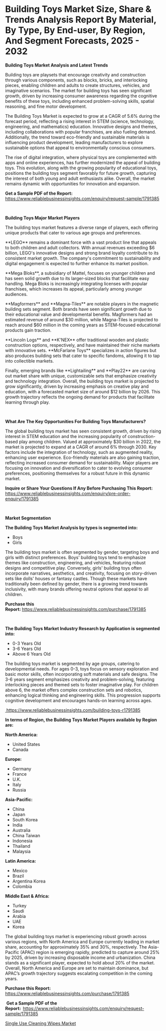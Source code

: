 <p><h1>Building Toys Market Size, Share & Trends Analysis Report By Material, By Type, By End-user, By Region, And Segment Forecasts, 2025 - 2032</h1></p><p><strong>Building Toys Market Analysis and Latest Trends</strong></p>
<p><p>Building toys are playsets that encourage creativity and construction through various components, such as blocks, bricks, and interlocking pieces, enabling children and adults to create structures, vehicles, and imaginative scenarios. The market for building toys has seen significant growth, driven by increasing consumer awareness regarding the cognitive benefits of these toys, including enhanced problem-solving skills, spatial reasoning, and fine motor development.</p><p>The Building Toys Market is expected to grow at a CAGR of 5.6% during the forecast period, reflecting a rising interest in STEM (science, technology, engineering, and mathematics) education. Innovative designs and themes, including collaborations with popular franchises, are also fueling demand. Additionally, the trend toward eco-friendly and sustainable materials is influencing product development, leading manufacturers to explore sustainable options that appeal to environmentally conscious consumers.</p><p>The rise of digital integration, where physical toys are complemented with apps and online experiences, has further modernized the appeal of building toys. This evolution, along with the growing popularity of educational toys, positions the building toys segment favorably for future growth, capturing the interest of both young and adult enthusiasts alike. Overall, the market remains dynamic with opportunities for innovation and expansion.</p></p>
<p><strong>Get a Sample PDF of the Report:&nbsp;</strong> <a href="https://www.reliablebusinessinsights.com/enquiry/request-sample/1791385?utm_campaign=3003&utm_medium=2&utm_source=Github&utm_content=ia&utm_term=04042025&utm_id=building-toys">https://www.reliablebusinessinsights.com/enquiry/request-sample/1791385</a></p>
<p>&nbsp;</p>
<p><strong>Building Toys Major Market Players</strong></p>
<p><p>The building toys market features a diverse range of players, each offering unique products that cater to various age groups and preferences. </p><p>**LEGO** remains a dominant force with a vast product line that appeals to both children and adult collectors. With annual revenues exceeding $6 billion, LEGO's innovative designs and strong brand loyalty contribute to its consistent market growth. The company's commitment to sustainability and digital engagement is expected to further enhance its market position.</p><p>**Mega Bloks**, a subsidiary of Mattel, focuses on younger children and has seen solid growth due to its larger-sized blocks that facilitate easy handling. Mega Bloks is increasingly integrating licenses with popular franchises, which increases its appeal, particularly among younger audiences.</p><p>**Magformers** and **Magna-Tiles** are notable players in the magnetic building sets segment. Both brands have seen significant growth due to their educational value and developmental benefits. Magformers had an estimated revenue of around $30 million, while Magna-Tiles is projected to reach around $60 million in the coming years as STEM-focused educational products gain traction.</p><p>**Lincoln Logs** and **K'NEX** offer traditional wooden and plastic construction options, respectively, and have maintained their niche markets with innovative sets. **McFarlane Toys** specializes in action figures but also produces building sets that cater to specific fandoms, allowing it to tap into collectible markets.</p><p>Finally, emerging brands like **Lightailing** and **Play22** are carving out market share with unique, customizable sets that emphasize creativity and technology integration. Overall, the building toys market is projected to grow significantly, driven by increasing emphasis on creative play and education, with a forecasted market size of around $12 billion by 2026. This growth trajectory reflects the ongoing demand for products that facilitate learning through play.</p></p>
<p>&nbsp;</p>
<p><strong>What Are The Key Opportunities For Building Toys Manufacturers?</strong></p>
<p><p>The global building toys market has seen consistent growth, driven by rising interest in STEM education and the increasing popularity of construction-based play among children. Valued at approximately $30 billion in 2022, the market is projected to expand at a CAGR of around 6% through 2030. Key factors include the integration of technology, such as augmented reality, enhancing user experience. Eco-friendly materials are also gaining traction, reflecting increased consumer demand for sustainability. Major players are focusing on innovation and diversification to cater to evolving consumer preferences, positioning themselves for a robust future in this dynamic market.</p></p>
<p><strong>Inquire or Share Your Questions If Any Before Purchasing This Report:</strong> <a href="https://www.reliablebusinessinsights.com/enquiry/pre-order-enquiry/1791385?utm_campaign=3003&utm_medium=2&utm_source=Github&utm_content=ia&utm_term=04042025&utm_id=building-toys">https://www.reliablebusinessinsights.com/enquiry/pre-order-enquiry/1791385</a></p>
<p>&nbsp;</p>
<p><strong>Market Segmentation</strong></p>
<p><strong>The Building Toys Market Analysis by types is segmented into:</strong></p>
<p><ul><li>Boys</li><li>Girls</li></ul></p>
<p><p>The building toys market is often segmented by gender, targeting boys and girls with distinct preferences. Boys' building toys tend to emphasize themes like construction, engineering, and vehicles, featuring robust designs and competitive play. Conversely, girls' building toys often incorporate narratives, aesthetics, and creativity, focusing on story-driven sets like dolls' houses or fantasy castles. Though these markets have traditionally been defined by gender, there is a growing trend towards inclusivity, with many brands offering neutral options that appeal to all children.</p></p>
<p><strong>Purchase this Report:&nbsp;</strong><a href="https://www.reliablebusinessinsights.com/purchase/1791385?utm_campaign=3003&utm_medium=2&utm_source=Github&utm_content=ia&utm_term=04042025&utm_id=building-toys">https://www.reliablebusinessinsights.com/purchase/1791385</a></p>
<p>&nbsp;</p>
<p><strong>The Building Toys Market Industry Research by Application is segmented into:</strong></p>
<p><ul><li>0-3 Years Old</li><li>3-6 Years Old</li><li>Above 6 Years Old</li></ul></p>
<p><p>The building toys market is segmented by age groups, catering to developmental needs. For ages 0-3, toys focus on sensory exploration and basic motor skills, often incorporating soft materials and safe designs. The 3-6 years segment emphasizes creativity and problem-solving, featuring interlocking pieces and themed sets to foster imaginative play. For children above 6, the market offers complex construction sets and robotics, enhancing logical thinking and engineering skills. This progression supports cognitive development and encourages hands-on learning across ages.</p></p>
<p><a href="https://www.reliablebusinessinsights.com/building-toys-r1791385?utm_campaign=3003&utm_medium=2&utm_source=Github&utm_content=ia&utm_term=04042025&utm_id=building-toys">&nbsp;https://www.reliablebusinessinsights.com/building-toys-r1791385</a></p>
<p><strong>In terms of Region, the Building Toys Market Players available by Region are:</strong></p>
<p>
    <p> <strong> North America: </strong>
        <ul>
            <li>United States</li>
            <li>Canada</li>
        </ul>
        </p> 
    <p> <strong> Europe: </strong>
        <ul>
            <li>Germany</li>
            <li>France</li>
            <li>U.K.</li>
            <li>Italy</li>
            <li>Russia</li>
        </ul>
        </p> 
    <p> <strong> Asia-Pacific: </strong>
        <ul>
            <li>China</li>
            <li>Japan</li>
            <li>South Korea</li>
            <li>India</li>
            <li>Australia</li>
            <li>China Taiwan</li>
            <li>Indonesia</li>
            <li>Thailand</li>
            <li>Malaysia</li>
        </ul>
        </p> 
    <p> <strong> Latin America: </strong>
        <ul>
            <li>Mexico</li>
            <li>Brazil</li>
            <li>Argentina Korea</li>
            <li>Colombia</li>
        </ul>
        </p> 
    <p> <strong> Middle East & Africa: </strong>
        <ul>
            <li>Turkey</li>
            <li>Saudi</li>
            <li>Arabia</li>
            <li>UAE</li>
            <li>Korea</li>
        </ul>
    </p>
    </p>
<p><p>The global building toys market is experiencing robust growth across various regions, with North America and Europe currently leading in market share, accounting for approximately 35% and 30%, respectively. The Asia-Pacific (APAC) region is emerging rapidly, predicted to capture around 25% by 2025, driven by increasing disposable income and urbanization. China stands as a significant player, expected to hold about 20% of the market. Overall, North America and Europe are set to maintain dominance, but APAC’s growth trajectory suggests escalating competition in the coming years.</p></p>
<p><strong>Purchase this Report: </strong><a href="https://www.reliablebusinessinsights.com/purchase/1791385?utm_campaign=3003&utm_medium=2&utm_source=Github&utm_content=ia&utm_term=04042025&utm_id=building-toys">https://www.reliablebusinessinsights.com/purchase/1791385</a></p>
<p>&nbsp;<strong>Get a Sample PDF of the Report:&nbsp;&nbsp;</strong><a href="https://www.reliablebusinessinsights.com/enquiry/request-sample/1791385?utm_campaign=3003&utm_medium=2&utm_source=Github&utm_content=ia&utm_term=04042025&utm_id=building-toys">https://www.reliablebusinessinsights.com/enquiry/request-sample/1791385</a></p>
<p><strong></strong></p>
<p><p><a href="https://github.com/briandahm87/Market-Research-Report-List-1/blob/main/single-use-cleaning-wipes-market.md?utm_campaign=3003&utm_medium=2&utm_source=Github&utm_content=ia&utm_term=04042025&utm_id=building-toys">Single Use Cleaning Wipes Market</a></p></p>